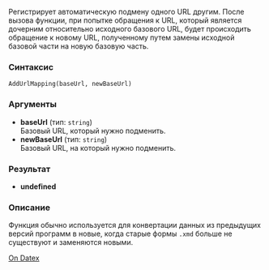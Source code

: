Регистрирует автоматическую подмену одного URL другим. После вызова функции, при попытке обращения к URL, который является дочерним относительно исходного базового URL, будет происходить обращение к новому URL, полученному путем замены исходной базовой части на новую базовую часть.

### Синтаксис
`AddUrlMapping(baseUrl, newBaseUrl)`

### Аргументы
- **baseUrl** (тип: `string`)  
    Базовый URL, который нужно подменить.
- **newBaseUrl** (тип: `string`)  
    Базовый URL, на который нужно подменить.

### Результат
- **undefined**

### Описание
Функция обычно используется для конвертации данных из предыдущих версий программ в новые, когда старые формы `.xmd` больше не существуют и заменяются новыми.

[On Datex](http://docs.datex.ru/article.htm?id=5620250451197911683)